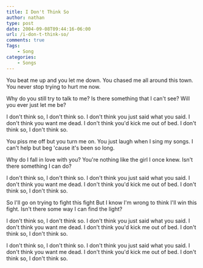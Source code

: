 ```yaml
---
title: I Don't Think So
author: nathan
type: post
date: 2004-09-08T09:44:16-06:00
url: /i-don-t-think-so/
comments: true
Tags:
    - Song
categories:
    - Songs
---
```

You beat me up and you let me down.
You chased me all around this town.
You never stop trying to hurt me now.

Why do you still try to talk to me?
Is there something that I can't see?
Will you ever just let me be?

I don't think so, I don't think so.
I don't think you just said what you said.
I don't think you want me dead.
I don't think you'd kick me out of bed.
I don't think so, I don't think so.

You piss me off but you turn me on.
You just laugh when I sing my songs.
I can't help but beg 'cause it's been so long.

Why do I fall in love with you?
You're nothing like the girl I once knew.
Isn't there something I can do?

I don't think so, I don't think so.
I don't think you just said what you said.
I don't think you want me dead.
I don't think you'd kick me out of bed.
I don't think so, I don't think so.

So I'll go on trying to fight this fight
But I know I'm wrong to think I'll win this fight.
Isn't there some way I can find the light?

I don't think so, I don't think so.
I don't think you just said what you said.
I don't think you want me dead.
I don't think you'd kick me out of bed.
I don't think so, I don't think so.

I don't think so, I don't think so.
I don't think you just said what you said.
I don't think you want me dead.
I don't think you'd kick me out of bed.
I don't think so, I don't think so.
